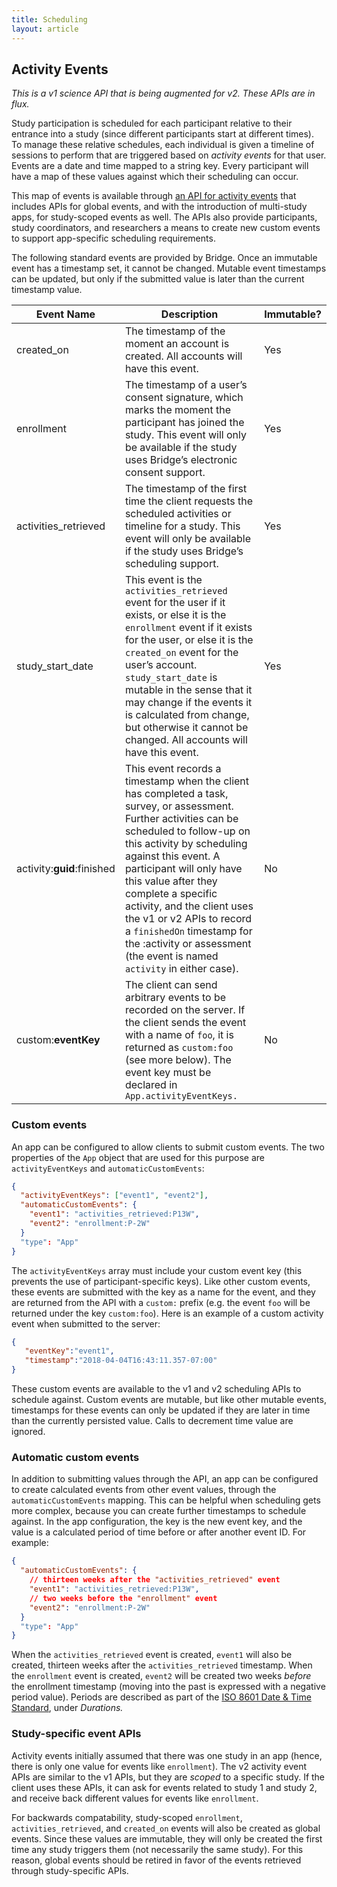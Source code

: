 ```yaml
---
title: Scheduling
layout: article
---
```


<div id="toc"></div>

## Activity Events

*This is a v1 science API that is being augmented for v2. These APIs are in flux.*  

Study participation is scheduled for each participant relative to their entrance into a study (since different participants start at different times). To manage these relative schedules, each individual is given a timeline of sessions to perform that are triggered based on *activity events* for that user. Events are a date and time mapped to a string key. Every participant will have a map of these values against which their scheduling can occur.

This map of events is available through [an API for activity events](/swagger-ui/index.html#/Activity%20Events) that includes APIs for global events, and with the introduction of multi-study apps, for study-scoped events as well. The APIs also provide participants, study coordinators, and researchers a means to create new custom events to support app-specific scheduling requirements.

The following standard events are provided by Bridge. Once an immutable event has a timestamp set, it cannot be changed. Mutable event timestamps can be updated, but only if the submitted value is later than the current timestamp value.

| Event Name | Description | Immutable? |
|------------|----------------------|----------|
|created_on | The timestamp of the moment an account is created. All accounts will have this event. | Yes |
|enrollment  | The timestamp of a user’s consent signature, which marks the moment the participant has joined the study. This event will only be available if the study uses Bridge’s electronic consent support. | Yes |
|activities_retrieved  | The timestamp of the first time the client requests the scheduled activities or timeline for a study. This event will only be available if the study uses Bridge’s scheduling support. | Yes |
|study\_start\_date | This event is the `activities_retrieved` event for the user if it exists, or else it is the `enrollment` event if it exists for the user, or else it is the `created_on` event for the user’s account. `study_start_date` is mutable in the sense that it may change if the events it is calculated from change, but otherwise it cannot be changed. All accounts will have this event. | Yes |
|activity:**guid**:finished | This event records a timestamp when the client has completed a task, survey, or assessment. Further activities can be scheduled to follow-up on this activity by scheduling against this event. A participant will only have this value after they complete a specific activity, and the client uses the v1 or v2 APIs to record a `finishedOn` timestamp for the :activity or assessment (the event is named `activity` in either case). | No |
|custom:**eventKey** | The client can send arbitrary events to be recorded on the server. If the client sends the event with a name of `foo`, it is returned as `custom:foo` (see more below). The event key must be declared in `App.activityEventKeys.` | No |

### Custom events

An app can be configured to allow clients to submit custom events. The two properties of the `App` object that are used for this purpose are `activityEventKeys` and `automaticCustomEvents`:

```json
{ 
  "activityEventKeys": ["event1", "event2"],
  "automaticCustomEvents": {
    "event1": "activities_retrieved:P13W",
    "event2": "enrollment:P-2W"
  }
  "type": "App"
}
```

The `activityEventKeys` array must include your custom event key (this prevents the use of participant-specific keys). Like other custom events, these events are submitted with the key as a name for the event, and they are returned from the API with a `custom:` prefix (e.g. the event `foo` will be returned under the key `custom:foo`). Here is an example of a custom activity event when submitted to the server:

```json
{
   "eventKey":"event1",
   "timestamp":"2018-04-04T16:43:11.357-07:00"
}
```

These custom events are available to the v1 and v2 scheduling APIs to schedule against. Custom events are mutable, but like other mutable events, timestamps for these events can only be updated if they are later in time than the currently persisted value. Calls to decrement time value are ignored.

### Automatic custom events

In addition to submitting values through the API, an app can be configured to create calculated events from other event values, through the `automaticCustomEvents` mapping. This can be helpful when scheduling gets more complex, because you can create further timestamps to schedule against. In the app configuration, the key is the new event key, and the value is a calculated period of time before or after another event ID. For example:

```json
{ 
  "automaticCustomEvents": {
    // thirteen weeks after the "activities_retrieved" event
    "event1": "activities_retrieved:P13W",
    // two weeks before the "enrollment" event
    "event2": "enrollment:P-2W"
  }
  "type": "App"
}
```

When the `activities_retrieved` event is created, `event1` will also be created, thirteen weeks after the `activities_retrieved` timestamp. When the `enrollment` event is created, `event2` will be created two weeks *before* the enrollment timestamp (moving into the past is expressed with a negative period value). Periods are described as part of the [ISO 8601 Date & Time Standard](https://en.wikipedia.org/wiki/ISO_8601#Durations), under *Durations.*

### Study-specific event APIs

Activity events initially assumed that there was one study in an app (hence, there is only one value for events like `enrollment`). The v2 activity event APIs are similar to the v1 APIs, but they are *scoped* to a specific study. If the client uses these APIs, it can ask for events related to study 1 and study 2, and receive back different values for events like `enrollment`.

For backwards compatability, study-scoped `enrollment`, `activities_retrieved`, and `created_on` events will also be created as global events. Since these values are immutable, they will only be created the first time any study triggers them (not necessarily the same study). For this reason, global events should be retired in favor of the events retrieved through study-specific APIs.

<div style="display:none">
## Schedules

Schedules stand alone from other systems in Bridge, however, to apply a schedule to a study participant, you need to associate a schedule to one or more arms of a [study.](/articles/v2/studies.html)

### Sessions

### Timelines

Participants in a study view a schedule as a *timeline.*
</div>